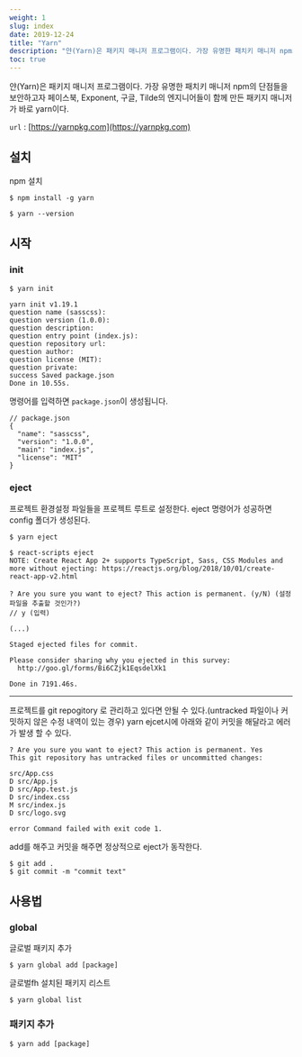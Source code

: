 ```yaml
---
weight: 1
slug: index
date: 2019-12-24
title: "Yarn"
description: "얀(Yarn)은 패키지 매니저 프로그램이다. 가장 유명한 패치키 매니저 npm의 단점들을 보안하고자 페이스북, Exponent, 구글, Tilde의 엔지니어들이 함께 만든 패키지 매니저가 바로 yarn이다."
toc: true
---
```


얀(Yarn)은 패키지 매니저 프로그램이다.
가장 유명한 패치키 매니저 npm의 단점들을 보안하고자
페이스북, Exponent, 구글, Tilde의 엔지니어들이 함께 만든 패키지 매니저가 바로 yarn이다.

`url` : [https://yarnpkg.com](https://yarnpkg.com)

## 설치

npm 설치
```
$ npm install -g yarn
```

```
$ yarn --version
```


## 시작

### init

```
$ yarn init

yarn init v1.19.1
question name (sasscss):
question version (1.0.0):
question description:
question entry point (index.js):
question repository url:
question author:
question license (MIT):
question private:
success Saved package.json
Done in 10.55s.
```

명령어를 입력하면 `package.json`이 생성됩니다.

```
// package.json
{
  "name": "sasscss",
  "version": "1.0.0",
  "main": "index.js",
  "license": "MIT"
}
```






### eject

프로젝트 환경설정 파일들을 프로젝트 루트로 설정한다.
eject 명령어가 성공하면 config 폴더가 생성된다.

```
$ yarn eject
```


```
$ react-scripts eject
NOTE: Create React App 2+ supports TypeScript, Sass, CSS Modules and more without ejecting: https://reactjs.org/blog/2018/10/01/create-react-app-v2.html        

? Are you sure you want to eject? This action is permanent. (y/N) (설정파일을 추출할 것인가?)
// y (입력)

(...)

Staged ejected files for commit.

Please consider sharing why you ejected in this survey:
  http://goo.gl/forms/Bi6CZjk1EqsdelXk1

Done in 7191.46s.
```

- - -

프로젝트를 git repogitory 로 관리하고 있다면 안될 수 있다.(untracked 파일이나 커밋하지 않은 수정 내역이 있는 경우)
yarn ejcet시에 아래와 같이 커밋을 해달라고 에러가 발생 할 수 있다.

```
? Are you sure you want to eject? This action is permanent. Yes
This git repository has untracked files or uncommitted changes:

src/App.css
D src/App.js
D src/App.test.js
D src/index.css
M src/index.js
D src/logo.svg

error Command failed with exit code 1.
```

add를 해주고 커밋을 해주면 정상적으로 eject가 동작한다.

```
$ git add .
$ git commit -m "commit text"
```

## 사용법

### global  

글로벌 패키지 추가
```
$ yarn global add [package]
```

글로벌fh 설치된 패키지 리스트
```
$ yarn global list
```

### 패키지 추가
```
$ yarn add [package]
```